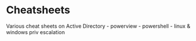 # Cheatsheets

Various cheat sheets on Active Directory - powerview - powershell - linux & windows priv escalation
